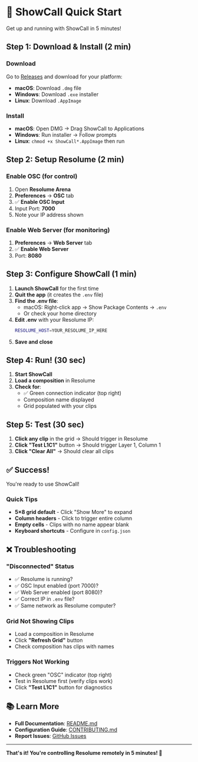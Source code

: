 # 🚀 ShowCall Quick Start

Get up and running with ShowCall in 5 minutes!

## Step 1: Download & Install (2 min)

### Download
Go to [Releases](https://github.com/trevormarrr/showcall/releases) and download for your platform:
- **macOS**: Download `.dmg` file
- **Windows**: Download `.exe` installer  
- **Linux**: Download `.AppImage`

### Install
- **macOS**: Open DMG → Drag ShowCall to Applications
- **Windows**: Run installer → Follow prompts
- **Linux**: `chmod +x ShowCall*.AppImage` then run

## Step 2: Setup Resolume (2 min)

### Enable OSC (for control)
1. Open **Resolume Arena**
2. **Preferences** → **OSC** tab
3. ✅ **Enable OSC Input**
4. Input Port: **7000**
5. Note your IP address shown

### Enable Web Server (for monitoring)
1. **Preferences** → **Web Server** tab
2. ✅ **Enable Web Server**
3. Port: **8080**

## Step 3: Configure ShowCall (1 min)

1. **Launch ShowCall** for the first time
2. **Quit the app** (it creates the `.env` file)
3. **Find the .env file**:
   - macOS: Right-click app → Show Package Contents → `.env`
   - Or check your home directory
4. **Edit .env** with your Resolume IP:
   ```bash
   RESOLUME_HOST=YOUR_RESOLUME_IP_HERE
   ```
5. **Save and close**

## Step 4: Run! (30 sec)

1. **Start ShowCall**
2. **Load a composition** in Resolume
3. **Check for**:
   - ✅ Green connection indicator (top right)
   - Composition name displayed
   - Grid populated with your clips

## Step 5: Test (30 sec)

1. **Click any clip** in the grid → Should trigger in Resolume
2. **Click "Test L1C1"** button → Should trigger Layer 1, Column 1
3. **Click "Clear All"** → Should clear all clips

## ✅ Success!

You're ready to use ShowCall! 

### Quick Tips
- **5×8 grid default** - Click "Show More" to expand
- **Column headers** - Click to trigger entire column
- **Empty cells** - Clips with no name appear blank
- **Keyboard shortcuts** - Configure in `config.json`

## ❌ Troubleshooting

### "Disconnected" Status
- ✅ Resolume is running?
- ✅ OSC Input enabled (port 7000)?
- ✅ Web Server enabled (port 8080)?
- ✅ Correct IP in `.env` file?
- ✅ Same network as Resolume computer?

### Grid Not Showing Clips
- Load a composition in Resolume
- Click **"Refresh Grid"** button
- Check composition has clips with names

### Triggers Not Working
- Check green "OSC" indicator (top right)
- Test in Resolume first (verify clips work)
- Click **"Test L1C1"** button for diagnostics

## 📚 Learn More

- **Full Documentation**: [README.md](README.md)
- **Configuration Guide**: [CONTRIBUTING.md](CONTRIBUTING.md)
- **Report Issues**: [GitHub Issues](https://github.com/trevormarrr/showcall/issues)

---

**That's it! You're controlling Resolume remotely in 5 minutes! 🎉**
